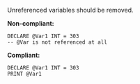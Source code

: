 Unreferenced variables should be removed.

**Non-compliant:**

```tsql
DECLARE @Var1 INT = 303
-- @Var is not referenced at all
```

**Compliant:**

```tsql
DECLARE @Var1 INT = 303
PRINT @Var1
```
